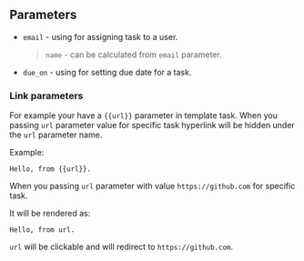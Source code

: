 ## Parameters

- `email` - using for assigning task to a user.
  > `name` - can be calculated from `email` parameter.
- `due_on` - using for setting due date for a task.

### Link parameters

For example your have a `{{url}}` parameter in template task.
When you passing `url` parameter value for specific task hyperlink will be hidden
under the `url` parameter name.

Example:

```text
Hello, from {{url}}.
```

When you passing `url` parameter with value `https://github.com` for specific task.

It will be rendered as:
```text
Hello, from url.
```

`url` will be clickable and will redirect to `https://github.com`.